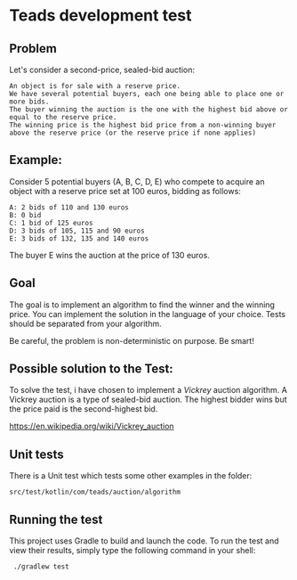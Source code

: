 # Teads development test
## Problem
Let's consider a second-price, sealed-bid auction:

    An object is for sale with a reserve price.
    We have several potential buyers, each one being able to place one or more bids.
    The buyer winning the auction is the one with the highest bid above or equal to the reserve price.
    The winning price is the highest bid price from a non-winning buyer above the reserve price (or the reserve price if none applies)

## Example:
Consider 5 potential buyers (A, B, C, D, E) who compete to acquire an object with a reserve price set at 100 euros, bidding as follows:
 
    A: 2 bids of 110 and 130 euros
    B: 0 bid
    C: 1 bid of 125 euros
    D: 3 bids of 105, 115 and 90 euros
    E: 3 bids of 132, 135 and 140 euros
 
The buyer E wins the auction at the price of 130 euros.

## Goal 
The goal is to implement an algorithm to find the winner and the winning price. You can implement the solution in the language of your choice. Tests should be separated from your algorithm.
 
Be careful, the problem is non-deterministic on purpose. Be smart!

## Possible solution to the Test:
To solve the test, i have chosen to implement a _Vickrey_ auction algorithm.
A Vickrey auction is a type of sealed-bid auction. 
The highest bidder wins but the price paid is the second-highest bid.

https://en.wikipedia.org/wiki/Vickrey_auction

## Unit tests
There is a Unit test which tests some other examples in the folder:
 
 `src/test/kotlin/com/teads/auction/algorithm`

## Running the test
This project uses Gradle to build and launch the code.
To run the test and view their results, simply type the following command in your shell:

` ./gradlew test`
